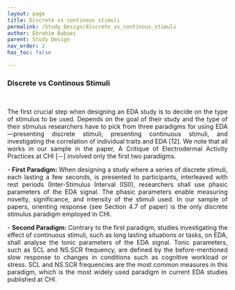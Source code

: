```yaml
---
layout: page
title: Discrete vs continous stimuli
permalink: /Study_Design/discrete_vs_continous_stimuli
author: Ebrahim Babaei
parent: Study Design
nav_order: 2
has_toc: false

---
```

### Discrete vs Continous Stimuli
<br>
<p align="justify">The first crucial step when designing an EDA study is to decide on the type of stimulus to be used. Depends on the goal
of their study and the type of their stimulus researchers have to pick from three paradigms for using EDA—presenting
discrete stimuli, presenting continuous stimuli, and investigating the correlation of individual traits and EDA [12]. We
note that all works in our sample in the paper, A Critique of Electrodermal Activity Practices at CHI [--] involved only the first two paradigms.</p>
<p align="justify">
- <b>First Paradigm:</b> When designing a study where a series of discrete stimuli, each lasting a few seconds, is presented to
participants, interleaved with rest periods (Inter-Stimulus Interval (ISI)), researchers shall use phasic parameters of the
EDA signal. The phasic parameters enable measuring novelty, significance, and intensity of the stimuli used. In our
sample of papers, orienting response (see Section 4.7 of paper) is the only discrete stimulus paradigm employed in CHI.
    </p>

<p align="justify">
- <b>Second Paradigm:</b> Contrary to the first paradigm, studies investigating the effect of continuous stimuli, such as long
lasting situations or tasks, on EDA, shall analyse the tonic parameters of the EDA signal. Tonic parameters, such as SCL
and NS.SCR frequency, are defined by the before-mentioned slow response to changes in conditions such as cognitive
workload or stress. SCL and NS.SCR frequencies are the most common measures in this paradigm, which is the most
    widely used paradigm in current EDA studies published at CHI.
</p>